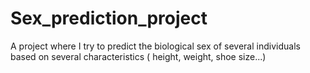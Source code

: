 # Sex_prediction_project
A project where I try to predict the biological sex of several individuals based on several characteristics ( height, weight, shoe size...)
